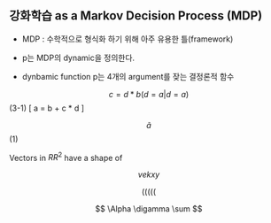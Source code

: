 ## 강화학습 as a Markov Decision Process (MDP)
- MDP : 수학적으로 형식화 하기 위해 아주 유용한 틀(framework)

- p는 MDP의 dynamic을 정의한다.
- dynbamic function p는 4개의 argument를 잦는 결정론적 함수


$$ c=d*b  \lparen d = a \vert d = a \rparen $$ (3-1)
\[ a = b + c * d \]

$$ \tilde{a} $$ (1)

Vectors in $RR^2$ have a shape of

$$ vek{x}{y}$$

$$ ( \big( \Big( \bigg( \Bigg( $$

$$ \Alpha \digamma \sum $$